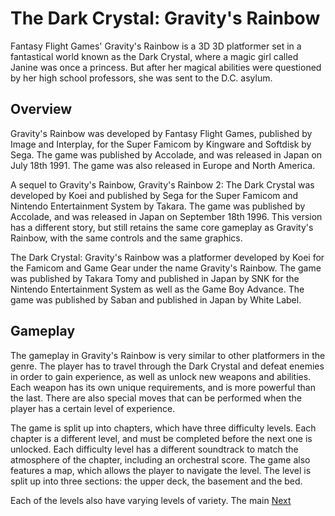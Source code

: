 # The Dark Crystal: Gravity's Rainbow

Fantasy Flight Games' Gravity's Rainbow is a 3D 3D platformer set in a fantastical world known as the Dark Crystal, where a magic girl called Janine was once a princess. But after her magical abilities were questioned by her high school professors, she was sent to the D.C. asylum.

## Overview

Gravity's Rainbow was developed by Fantasy Flight Games, published by Image and Interplay, for the Super Famicom by Kingware and Softdisk by Sega. The game was published by Accolade, and was released in Japan on July 18th 1991. The game was also released in Europe and North America.

A sequel to Gravity's Rainbow, Gravity's Rainbow 2: The Dark Crystal was developed by Koei and published by Sega for the Super Famicom and Nintendo Entertainment System by Takara. The game was published by Accolade, and was released in Japan on September 18th 1996. This version has a different story, but still retains the same core gameplay as Gravity's Rainbow, with the same controls and the same graphics.

The Dark Crystal: Gravity's Rainbow was a platformer developed by Koei for the Famicom and Game Gear under the name Gravity's Rainbow. The game was published by Takara Tomy and published in Japan by SNK for the Nintendo Entertainment System as well as the Game Boy Advance. The game was published by Saban and published in Japan by White Label.

## Gameplay

The gameplay in Gravity's Rainbow is very similar to other platformers in the genre. The player has to travel through the Dark Crystal and defeat enemies in order to gain experience, as well as unlock new weapons and abilities. Each weapon has its own unique requirements, and is more powerful than the last. There are also special moves that can be performed when the player has a certain level of experience.

The game is split up into chapters, which have three difficulty levels. Each chapter is a different level, and must be completed before the next one is unlocked. Each difficulty level has a different soundtrack to match the atmosphere of the chapter, including an orchestral score. The game also features a map, which allows the player to navigate the level. The level is split up into three sections: the upper deck, the basement and the bed.

Each of the levels also have varying levels of variety. The main
[Next](387.md)